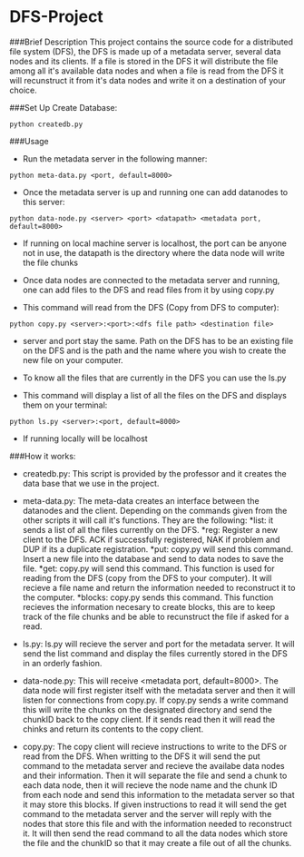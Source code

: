 DFS-Project
===========

###Brief Description 
This project contains the source code for a distributed file system (DFS), the DFS is made up of a metadata server, several data nodes and its clients. If a file is stored in the DFS it will distribute the file among all it's available data nodes and when a file is read from the DFS it will recunstruct it from it's data nodes and write it on a destination of your choice.

###Set Up
Create Database:

```
python createdb.py
```

###Usage
- Run the metadata server in the following manner:
```
python meta-data.py <port, default=8000> 
```
- Once the metadata server is up and running one can add datanodes to this server:

```
python data-node.py <server> <port> <datapath> <metadata port, default=8000>
```
- If running on local machine server is localhost, the port can be anyone not in use, the datapath is the directory where the data node will write the file chunks 

- Once data nodes are connected to the metadata server and running, one can add files to the DFS and read files from it by using copy.py

- This command will read from the DFS (Copy from DFS to computer):

```
python copy.py <server>:<port>:<dfs file path> <destination file>
```
- server and port stay the same. Path on the DFS has to be an existing file on the DFS and <destination file> is the path and the name where you wish to create the new file on your computer.

- To know all the files that are currently in the DFS you can use the ls.py

- This command will display a list of all the files on the DFS and displays them on your terminal:

```
python ls.py <server>:<port, default=8000>
```
- If running locally <server> will be localhost

###How it works:
- createdb.py:
This script is provided by the professor and it creates the data base that we use in the project.

- meta-data.py:
The meta-data creates an interface between the datanodes and the client. Depending on the commands given from the other scripts it will call it's functions.
They are the following:
*list: it sends a list of all the files currently on the DFS.
*reg: Register a new client to the DFS. ACK if successfully registered, NAK if problem and DUP if its a duplicate registration.
*put: copy.py will send this command. Insert a new file into the database and send to data nodes to save the file.
*get: copy.py will send this command. This function is used for reading from the DFS (copy from the DFS to your computer). It will recieve a file name and return the information needed to reconstruct it to the computer.
*blocks: copy.py sends this command. This function recieves the information necesary to create blocks, this are to keep track of the file chunks and be able to recunstruct the file if asked for a read.

- ls.py:
ls.py will recieve the server and port for the metadata server. It will send the list command and display the files currently stored in the DFS in an orderly fashion.

- data-node.py:
This will receive <server> <port> <data path> <metadata port, default=8000>. The data node will first register itself with the metadata server and then it will listen for connections from copy.py. If copy.py sends a write command this will write the chunks on the designated directory and send the chunkID back to the copy client. If it sends read then it will read the chinks and return its contents to the copy client.

- copy.py:
The copy client will recieve instructions to write to the DFS or read from the DFS. When writting to the DFS it will send the put command to the metadata server and recieve the availabe data nodes and their information. Then it will separate the file and send a chunk to each data node, then it will recieve the node name and the chunk ID from each node and send this information to the metadata server so that it may store this blocks. If given instructions to read it will send the get command to the metadata server and the server will reply with the nodes that store this file and with the information needed to reconstruct it. It will then send the read command to all the data nodes which store the file and the chunkID so that it may create a file out of all the chunks.


